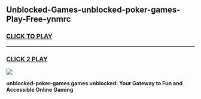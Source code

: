 
## Unblocked-Games-unblocked-poker-games-Play-Free-ynmrc
<h3>
<a href="https://premium76.site?title=unblocked-poker-games&ref=18A1">CLICK TO PLAY</a></h3>
<hr>

<h3>
<a href="https://premium76.site?title=unblocked-poker-games&ref=18A1">CLICK 2 PLAY</a>
  
</h3>

<a href="https://premium76.site?title=unblocked-poker-games&ref=18A1"><img src="https://clearcache.store/games.png"></a>


**unblocked-poker-games games unblocked: Your Gateway to Fun and Accessible Online Gaming**
